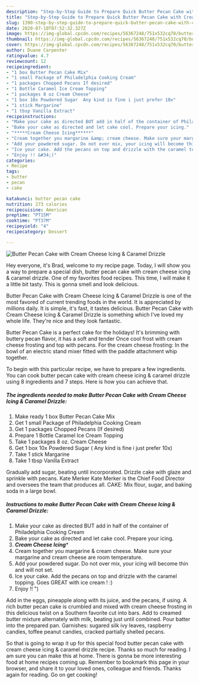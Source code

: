 ```yaml
---
description: "Step-by-Step Guide to Prepare Quick Butter Pecan Cake with Cream Cheese Icing &amp;amp; Caramel Drizzle"
title: "Step-by-Step Guide to Prepare Quick Butter Pecan Cake with Cream Cheese Icing &amp;amp; Caramel Drizzle"
slug: 1390-step-by-step-guide-to-prepare-quick-butter-pecan-cake-with-cream-cheese-icing-and-amp-caramel-drizzle
date: 2020-07-10T07:52:32.327Z
image: https://img-global.cpcdn.com/recipes/56367248/751x532cq70/butter-pecan-cake-with-cream-cheese-icing-caramel-drizzle-recipe-main-photo.jpg
thumbnail: https://img-global.cpcdn.com/recipes/56367248/751x532cq70/butter-pecan-cake-with-cream-cheese-icing-caramel-drizzle-recipe-main-photo.jpg
cover: https://img-global.cpcdn.com/recipes/56367248/751x532cq70/butter-pecan-cake-with-cream-cheese-icing-caramel-drizzle-recipe-main-photo.jpg
author: Duane Carpenter
ratingvalue: 4.7
reviewcount: 12
recipeingredient:
- "1 box Butter Pecan Cake Mix"
- "1 small Package of Philadelphia Cooking Cream"
- "1 packages Chopped Pecans If desired"
- "1 Bottle Caramel Ice Cream Topping"
- "1 packages 8 oz Cream Cheese"
- "1 box 10x Powdered Sugar  Any kind is fine i just prefer 10x"
- "1 stick Margarine"
- "1 tbsp Vanilla Extract"
recipeinstructions:
- "Make your cake as directed BUT add in half of the container of Philadelphia Cooking Cream"
- "Bake your cake as directed and let cake cool. Prepare your icing."
- "*****Cream Cheese Icing******"
- "Cream together you margarine &amp; cream cheese. Make sure your margarine and cream cheese are room temperature."
- "Add your powdered sugar. Do not over mix, your icing will become thin and will not set."
- "Ice your cake. Add the pecans on top and drizzle with the caramel topping. Goes GREAT with ice cream ! :)"
- "Enjoy !! &#34;)"
categories:
- Recipe
tags:
- butter
- pecan
- cake

katakunci: butter pecan cake 
nutrition: 273 calories
recipecuisine: American
preptime: "PT15M"
cooktime: "PT37M"
recipeyield: "4"
recipecategory: Dessert

---
```



![Butter Pecan Cake with Cream Cheese Icing &amp; Caramel Drizzle](https://img-global.cpcdn.com/recipes/56367248/751x532cq70/butter-pecan-cake-with-cream-cheese-icing-caramel-drizzle-recipe-main-photo.jpg)

Hey everyone, it's Brad, welcome to my recipe page. Today, I will show you a way to prepare a special dish, butter pecan cake with cream cheese icing &amp; caramel drizzle. One of my favorites food recipes. This time, I will make it a little bit tasty. This is gonna smell and look delicious.

Butter Pecan Cake with Cream Cheese Icing &amp; Caramel Drizzle is one of the most favored of current trending foods in the world. It is appreciated by millions daily. It is simple, it's fast, it tastes delicious. Butter Pecan Cake with Cream Cheese Icing &amp; Caramel Drizzle is something which I've loved my whole life. They're nice and they look fantastic.

Butter Pecan Cake is a perfect cake for the holidays! It&#39;s brimming with buttery pecan flavor, it has a soft and tender Once cool frost with cream cheese frosting and top with pecans. For the cream cheese frosting: In the bowl of an electric stand mixer fitted with the paddle attachment whip together.


To begin with this particular recipe, we have to prepare a few ingredients. You can cook butter pecan cake with cream cheese icing &amp; caramel drizzle using 8 ingredients and 7 steps. Here is how you can achieve that.

<!--inarticleads1-->

##### The ingredients needed to make Butter Pecan Cake with Cream Cheese Icing &amp; Caramel Drizzle:

1. Make ready 1 box Butter Pecan Cake Mix
1. Get 1 small Package of Philadelphia Cooking Cream
1. Get 1 packages Chopped Pecans (If desired)
1. Prepare 1 Bottle Caramel Ice Cream Topping
1. Take 1 packages 8 oz. Cream Cheese
1. Get 1 box 10x Powdered Sugar ( Any kind is fine i just prefer 10x)
1. Take 1 stick Margarine
1. Take 1 tbsp Vanilla Extract


Gradually add sugar, beating until incorporated. Drizzle cake with glaze and sprinkle with pecans. Kate Merker Kate Merker is the Chief Food Director and oversees the team that produces all. CAKE: Mix flour, sugar, and baking soda in a large bowl. 

<!--inarticleads2-->

##### Instructions to make Butter Pecan Cake with Cream Cheese Icing &amp; Caramel Drizzle:

1. Make your cake as directed BUT add in half of the container of Philadelphia Cooking Cream
1. Bake your cake as directed and let cake cool. Prepare your icing.
1. *****Cream Cheese Icing******
1. Cream together you margarine &amp; cream cheese. Make sure your margarine and cream cheese are room temperature.
1. Add your powdered sugar. Do not over mix, your icing will become thin and will not set.
1. Ice your cake. Add the pecans on top and drizzle with the caramel topping. Goes GREAT with ice cream ! :)
1. Enjoy !! &#34;)


Add in the eggs, pineapple along with its juice, and the pecans, if using. A rich butter pecan cake is crumbled and mixed with cream cheese frosting in this delicious twist on a Southern favorite cut into bars. Add to creamed butter mixture alternately with milk, beating just until combined. Pour batter into the prepared pan. Garnishes: sugared silk ivy leaves, raspberry candies, toffee peanut candies, cracked partially shelled pecans. 

So that is going to wrap it up for this special food butter pecan cake with cream cheese icing &amp; caramel drizzle recipe. Thanks so much for reading. I am sure you can make this at home. There is gonna be more interesting food at home recipes coming up. Remember to bookmark this page in your browser, and share it to your loved ones, colleague and friends. Thanks again for reading. Go on get cooking!
